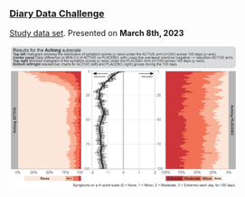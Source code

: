### [Diary Data Challenge](https://github.com/agstn/WW/tree/main/2023-03-08)

[Study data set](https://github.com/VIS-SIG/Wonderful-Wednesdays/tree/master/data/2023/2023-03-08). Presented on **March 8th, 2023** 

<img src="https://raw.githubusercontent.com/agstn/WW/main/2023-03-08/WWWDiary_Aching.png" width="80%" height="80%">
